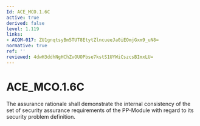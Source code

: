 ```yaml
---
Id: ACE_MCO.1.6C
active: true
derived: false
level: 1.119
links:
- ACOM-017: ZU1gnqtsyBm5TUT8EtytZlncueeJa0iEOmjGxm9_uN8=
normative: true
ref: ''
reviewed: 4dwH3ddhNgHChZvOUOPbse7kstS1UYWiCszcsBImxLU=
---
```


# ACE_MCO.1.6C

The assurance rationale shall demonstrate the internal consistency of the set of security assurance requirements of the PP-Module with regard to its security problem definition.